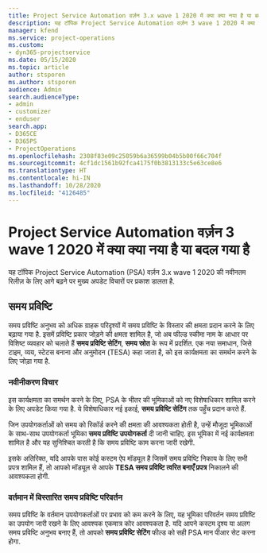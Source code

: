 ```yaml
---
title: Project Service Automation वर्ज़न 3.x wave 1 2020 में क्या क्या नया है या बदल गया है
description: यह टॉपिक Project Service Automation वर्ज़न 3 wave 1 2020 में क्या नया है और क्या बदला है, इसके बारे में जानकारी प्रदान करता है.
manager: kfend
ms.service: project-operations
ms.custom:
- dyn365-projectservice
ms.date: 05/15/2020
ms.topic: article
author: stsporen
ms.author: stsporen
audience: Admin
search.audienceType:
- admin
- customizer
- enduser
search.app:
- D365CE
- D365PS
- ProjectOperations
ms.openlocfilehash: 2308f83e09c25059b6a36599b04b5b00f66c704f
ms.sourcegitcommit: 4cf1dc1561b92fca4175f0b3813133c5e63ce8e6
ms.translationtype: HT
ms.contentlocale: hi-IN
ms.lasthandoff: 10/28/2020
ms.locfileid: "4126485"
---
```

# <a name="whats-new-or-changed-in-project-service-automation-version-3-wave-1-2020"></a>Project Service Automation वर्ज़न 3 wave 1 2020 में क्या क्या नया है या बदल गया है
यह टॉपिक Project Service Automation (PSA) वर्ज़न 3.x wave 1 2020 की नवीनतम रिलीज़ के लिए आगे बढ़ने पर मुख्य अपडेट विचारों पर प्रकाश डालता है.

## <a name="time-entry"></a>समय प्रविष्टि
समय प्रविष्टि अनुभव को अधिक ग्राहक परिदृश्यों में समय प्रविष्टि के विस्तार की क्षमता प्रदान करने के लिए बढ़ाया गया है. इसमें प्रविष्टि प्रकार जोड़ने की क्षमता शामिल है, जो अब फील्ड स्कीमा नाम के आधार पर विशिष्ट व्यवहार को चलाते हैं **समय प्रविष्टि सेटिंग**, **समय स्रोत** के रूप में प्रदर्शित. एक नया समाधान, जिसे टाइम, व्यय, स्टेटस बनाना और अनुमोदन (TESA) कहा जाता है, को इस कार्यक्षमता का समर्थन करने के लिए जोड़ा गया है.

### <a name="upgrade-consideration"></a>नवीनीकरण विचार
इस कार्यक्षमता का समर्थन करने के लिए, PSA के भीतर की भूमिकाओं को नए विशेषाधिकार शामिल करने के लिए अपडेट किया गया है. ये विशेषाधिकार नई इकाई, **समय प्रविष्टि सेटिंग** तक पहुँच प्रदान करते हैं.

जिन उपयोगकर्ताओं को समय को रिकॉर्ड करने की क्षमता की आवश्यकता होती है, उन्हें मौजूदा भूमिकाओं के साथ-साथ उपयोगकर्ता भूमिका **समय प्रविष्टि उपयोगकर्ता** दी जानी चाहिए. इस भूमिका में नई कार्यक्षमता शामिल है और यह सुनिश्चित करती है कि समय प्रविष्टि काम करना जारी रखेगी.

इसके अतिरिक्त, यदि आपके पास कोई कस्टम ऐप मॉड्यूल है जिसमें समय प्रविष्टि निकाय के लिए सभी प्रपत्र शामिल हैं, तो आपको मॉड्यूल से आपके **TESA समय प्रविष्टि त्वरित बनाएँ प्रपत्र** निकालने की आवश्यकता होगी.

### <a name="currently-extended-time-entry-changes"></a>वर्तमान में विस्तारित समय प्रविष्टि परिवर्तन
समय प्रविष्टि के वर्तमान उपयोगकर्ताओं पर प्रभाव को कम करने के लिए, यह भूमिका परिवर्तन समय प्रविष्टि का उपयोग जारी रखने के लिए आवश्यक एकमात्र कोर आवश्यकता है. यदि आपने कस्टम दृश्य या अलग समय प्रविष्टि अनुभव बनाए हैं, तो आपको **समय प्रविष्टि सेटिंग** फील्ड को सही PSA मान पीआर सेट करना होगा.
